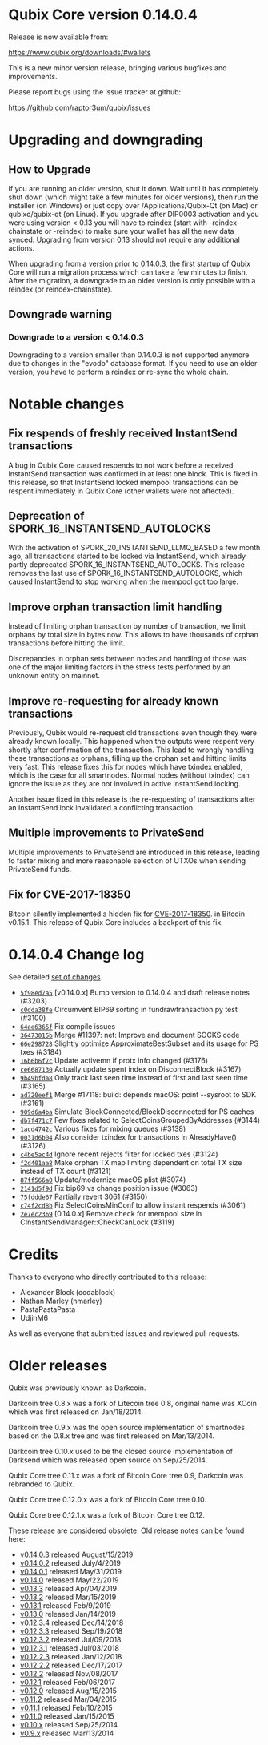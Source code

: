 Qubix Core version 0.14.0.4
==========================

Release is now available from:

  <https://www.qubix.org/downloads/#wallets>

This is a new minor version release, bringing various bugfixes and improvements.

Please report bugs using the issue tracker at github:

  <https://github.com/raptor3um/qubix/issues>


Upgrading and downgrading
=========================

How to Upgrade
--------------

If you are running an older version, shut it down. Wait until it has completely
shut down (which might take a few minutes for older versions), then run the
installer (on Windows) or just copy over /Applications/Qubix-Qt (on Mac) or
qubixd/qubix-qt (on Linux). If you upgrade after DIP0003 activation and you were
using version < 0.13 you will have to reindex (start with -reindex-chainstate
or -reindex) to make sure your wallet has all the new data synced. Upgrading from
version 0.13 should not require any additional actions.

When upgrading from a version prior to 0.14.0.3, the
first startup of Qubix Core will run a migration process which can take a few minutes
to finish. After the migration, a downgrade to an older version is only possible with
a reindex (or reindex-chainstate).

Downgrade warning
-----------------

### Downgrade to a version < 0.14.0.3

Downgrading to a version smaller than 0.14.0.3 is not supported anymore due to changes
in the "evodb" database format. If you need to use an older version, you have to perform
a reindex or re-sync the whole chain.

Notable changes
===============

Fix respends of freshly received InstantSend transactions
---------------------------------------------------------

A bug in Qubix Core caused respends to not work before a received InstantSend transaction was confirmed in at least
one block. This is fixed in this release, so that InstantSend locked mempool transactions can be
respent immediately in Qubix Core (other wallets were not affected).

Deprecation of SPORK_16_INSTANTSEND_AUTOLOCKS
---------------------------------------------

With the activation of SPORK_20_INSTANTSEND_LLMQ_BASED a few month ago, all transactions started to be locked via
InstantSend, which already partly deprecated SPORK_16_INSTANTSEND_AUTOLOCKS. This release removes the last use
of SPORK_16_INSTANTSEND_AUTOLOCKS, which caused InstantSend to stop working when the mempool got too large.

Improve orphan transaction limit handling
-----------------------------------------

Instead of limiting orphan transaction by number of transaction, we limit orphans by total size in bytes
now. This allows to have thousands of orphan transactions before hitting the limit.

Discrepancies in orphan sets between nodes and handling of those was one of the major limiting factors in
the stress tests performed by an unknown entity on mainnet.

Improve re-requesting for already known transactions
----------------------------------------------------

Previously, Qubix would re-request old transactions even though they were already known locally. This
happened when the outputs were respent very shortly after confirmation of the transaction. This lead to
wrongly handling these transactions as orphans, filling up the orphan set and hitting limits very fast.
This release fixes this for nodes which have txindex enabled, which is the case for all smartnodes. Normal
nodes (without txindex) can ignore the issue as they are not involved in active InstantSend locking.

Another issue fixed in this release is the re-requesting of transactions after an InstantSend lock invalidated
a conflicting transaction.

Multiple improvements to PrivateSend
------------------------------------

Multiple improvements to PrivateSend are introduced in this release, leading to faster mixing and more
reasonable selection of UTXOs when sending PrivateSend funds.

Fix for CVE-2017-18350
----------------------

Bitcoin silently implemented a hidden fix for [CVE-2017-18350](https://lists.linuxfoundation.org/pipermail/bitcoin-dev/2019-November/017453.html).
in Bitcoin v0.15.1. This release of Qubix Core includes a backport of this fix.


0.14.0.4 Change log
===================

See detailed [set of changes](https://github.com/raptor3um/qubix/compare/v0.14.0.3...qubix:v0.14.0.4).

- [`5f98ed7a5`](https://github.com/raptor3um/qubix/commit/5f98ed7a5) [v0.14.0.x] Bump version to 0.14.0.4 and draft release notes (#3203)
- [`c0dda38fe`](https://github.com/raptor3um/qubix/commit/c0dda38fe) Circumvent BIP69 sorting in fundrawtransaction.py test (#3100)
- [`64ae6365f`](https://github.com/raptor3um/qubix/commit/64ae6365f) Fix compile issues
- [`36473015b`](https://github.com/raptor3um/qubix/commit/36473015b) Merge #11397: net: Improve and document SOCKS code
- [`66e298728`](https://github.com/raptor3um/qubix/commit/66e298728) Slightly optimize ApproximateBestSubset and its usage for PS txes (#3184)
- [`16b6b6f7c`](https://github.com/raptor3um/qubix/commit/16b6b6f7c) Update activemn if protx info changed (#3176)
- [`ce6687130`](https://github.com/raptor3um/qubix/commit/ce6687130) Actually update spent index on DisconnectBlock (#3167)
- [`9b49bfda8`](https://github.com/raptor3um/qubix/commit/9b49bfda8) Only track last seen time instead of first and last seen time (#3165)
- [`ad720eef1`](https://github.com/raptor3um/qubix/commit/ad720eef1) Merge #17118: build: depends macOS: point --sysroot to SDK (#3161)
- [`909d6a4ba`](https://github.com/raptor3um/qubix/commit/909d6a4ba) Simulate BlockConnected/BlockDisconnected for PS caches
- [`db7f471c7`](https://github.com/raptor3um/qubix/commit/db7f471c7) Few fixes related to SelectCoinsGroupedByAddresses (#3144)
- [`1acd4742c`](https://github.com/raptor3um/qubix/commit/1acd4742c) Various fixes for mixing queues (#3138)
- [`0031d6b04`](https://github.com/raptor3um/qubix/commit/0031d6b04) Also consider txindex for transactions in AlreadyHave() (#3126)
- [`c4be5ac4d`](https://github.com/raptor3um/qubix/commit/c4be5ac4d) Ignore recent rejects filter for locked txes (#3124)
- [`f2d401aa8`](https://github.com/raptor3um/qubix/commit/f2d401aa8) Make orphan TX map limiting dependent on total TX size instead of TX count (#3121)
- [`87ff566a0`](https://github.com/raptor3um/qubix/commit/87ff566a0) Update/modernize macOS plist (#3074)
- [`2141d5f9d`](https://github.com/raptor3um/qubix/commit/2141d5f9d) Fix bip69 vs change position issue (#3063)
- [`75fddde67`](https://github.com/raptor3um/qubix/commit/75fddde67) Partially revert 3061 (#3150)
- [`c74f2cd8b`](https://github.com/raptor3um/qubix/commit/c74f2cd8b) Fix SelectCoinsMinConf to allow instant respends (#3061)
- [`2e7ec2369`](https://github.com/raptor3um/qubix/commit/2e7ec2369) [0.14.0.x] Remove check for mempool size in CInstantSendManager::CheckCanLock (#3119)

Credits
=======

Thanks to everyone who directly contributed to this release:

- Alexander Block (codablock)
- Nathan Marley (nmarley)
- PastaPastaPasta
- UdjinM6

As well as everyone that submitted issues and reviewed pull requests.

Older releases
==============

Qubix was previously known as Darkcoin.

Darkcoin tree 0.8.x was a fork of Litecoin tree 0.8, original name was XCoin
which was first released on Jan/18/2014.

Darkcoin tree 0.9.x was the open source implementation of smartnodes based on
the 0.8.x tree and was first released on Mar/13/2014.

Darkcoin tree 0.10.x used to be the closed source implementation of Darksend
which was released open source on Sep/25/2014.

Qubix Core tree 0.11.x was a fork of Bitcoin Core tree 0.9,
Darkcoin was rebranded to Qubix.

Qubix Core tree 0.12.0.x was a fork of Bitcoin Core tree 0.10.

Qubix Core tree 0.12.1.x was a fork of Bitcoin Core tree 0.12.

These release are considered obsolete. Old release notes can be found here:

- [v0.14.0.3](https://github.com/raptor3um/qubix/blob/master/doc/release-notes/qubix/release-notes-0.14.0.3.md) released August/15/2019
- [v0.14.0.2](https://github.com/raptor3um/qubix/blob/master/doc/release-notes/qubix/release-notes-0.14.0.2.md) released July/4/2019
- [v0.14.0.1](https://github.com/raptor3um/qubix/blob/master/doc/release-notes/qubix/release-notes-0.14.0.1.md) released May/31/2019
- [v0.14.0](https://github.com/raptor3um/qubix/blob/master/doc/release-notes/qubix/release-notes-0.14.0.md) released May/22/2019
- [v0.13.3](https://github.com/raptor3um/qubix/blob/master/doc/release-notes/qubix/release-notes-0.13.3.md) released Apr/04/2019
- [v0.13.2](https://github.com/raptor3um/qubix/blob/master/doc/release-notes/qubix/release-notes-0.13.2.md) released Mar/15/2019
- [v0.13.1](https://github.com/raptor3um/qubix/blob/master/doc/release-notes/qubix/release-notes-0.13.1.md) released Feb/9/2019
- [v0.13.0](https://github.com/raptor3um/qubix/blob/master/doc/release-notes/qubix/release-notes-0.13.0.md) released Jan/14/2019
- [v0.12.3.4](https://github.com/raptor3um/qubix/blob/master/doc/release-notes/qubix/release-notes-0.12.3.4.md) released Dec/14/2018
- [v0.12.3.3](https://github.com/raptor3um/qubix/blob/master/doc/release-notes/qubix/release-notes-0.12.3.3.md) released Sep/19/2018
- [v0.12.3.2](https://github.com/raptor3um/qubix/blob/master/doc/release-notes/qubix/release-notes-0.12.3.2.md) released Jul/09/2018
- [v0.12.3.1](https://github.com/raptor3um/qubix/blob/master/doc/release-notes/qubix/release-notes-0.12.3.1.md) released Jul/03/2018
- [v0.12.2.3](https://github.com/raptor3um/qubix/blob/master/doc/release-notes/qubix/release-notes-0.12.2.3.md) released Jan/12/2018
- [v0.12.2.2](https://github.com/raptor3um/qubix/blob/master/doc/release-notes/qubix/release-notes-0.12.2.2.md) released Dec/17/2017
- [v0.12.2](https://github.com/raptor3um/qubix/blob/master/doc/release-notes/qubix/release-notes-0.12.2.md) released Nov/08/2017
- [v0.12.1](https://github.com/raptor3um/qubix/blob/master/doc/release-notes/qubix/release-notes-0.12.1.md) released Feb/06/2017
- [v0.12.0](https://github.com/raptor3um/qubix/blob/master/doc/release-notes/qubix/release-notes-0.12.0.md) released Aug/15/2015
- [v0.11.2](https://github.com/raptor3um/qubix/blob/master/doc/release-notes/qubix/release-notes-0.11.2.md) released Mar/04/2015
- [v0.11.1](https://github.com/raptor3um/qubix/blob/master/doc/release-notes/qubix/release-notes-0.11.1.md) released Feb/10/2015
- [v0.11.0](https://github.com/raptor3um/qubix/blob/master/doc/release-notes/qubix/release-notes-0.11.0.md) released Jan/15/2015
- [v0.10.x](https://github.com/raptor3um/qubix/blob/master/doc/release-notes/qubix/release-notes-0.10.0.md) released Sep/25/2014
- [v0.9.x](https://github.com/raptor3um/qubix/blob/master/doc/release-notes/qubix/release-notes-0.9.0.md) released Mar/13/2014

